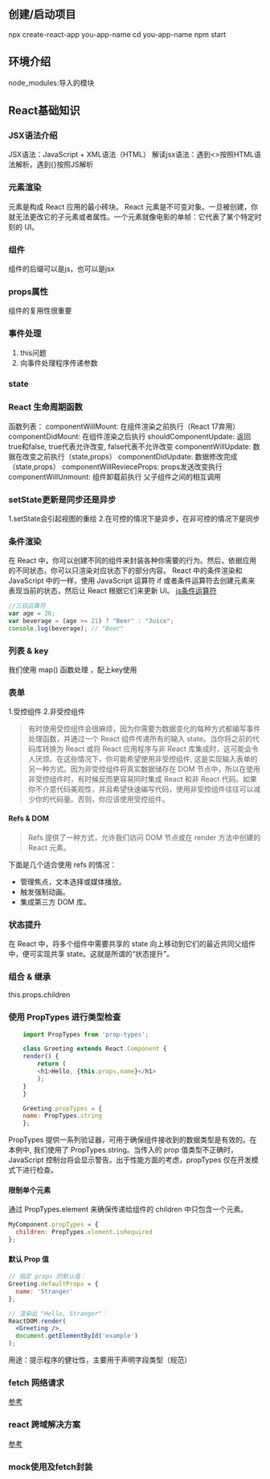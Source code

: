 ## 创建/启动项目

npx create-react-app you-app-name
cd you-app-name
npm start

## 环境介绍
node_modules:导入的模块


## React基础知识
### JSX语法介绍

JSX语法：JavaScript + XML语法（HTML）
解读jsx语法：遇到<>按照HTML语法解析，遇到{}按照JS解析

### 元素渲染

元素是构成 React 应用的最小砖块。
React 元素是不可变对象。一旦被创建，你就无法更改它的子元素或者属性。一个元素就像电影的单帧：它代表了某个特定时刻的 UI。

### 组件

组件的后缀可以是js，也可以是jsx

### props属性
组件的复用性很重要

### 事件处理
1. this问题
2. 向事件处理程序传递参数

### state

### React 生命周期函数
函数列表：
    componentWillMount: 在组件渲染之前执行（React 17弃用）
    componentDidMount: 在组件渲染之后执行
    shouldComponentUpdate: 返回true和false, true代表允许改变, false代表不允许改变
    componentWillUpdate: 数据在改变之前执行（state,props）
    componentDidUpdate: 数据修改完成（state,props）
    componentWillRevieceProps: props发送改变执行
    componentWillUnmount: 组件卸载前执行
父子组件之间的相互调用

### setState更新是同步还是异步

1.setState会引起视图的重绘
2.在可控的情况下是异步，在非可控的情况下是同步

### 条件渲染
在 React 中，你可以创建不同的组件来封装各种你需要的行为。然后，依据应用的不同状态，你可以只渲染对应状态下的部分内容。
React 中的条件渲染和 JavaScript 中的一样，使用 JavaScript 运算符 if 或者条件运算符去创建元素来表现当前的状态，然后让 React 根据它们来更新 UI。
[js条件运算符](https://developer.mozilla.org/en-US/docs/Web/JavaScript/Reference/Operators/Conditional_Operator)

```js
//三目运算符
var age = 26;
var beverage = (age >= 21) ? "Beer" : "Juice";
console.log(beverage); // "Beer"
```
### 列表 & key

我们使用 map() 函数处理 ，配上key使用

### 表单

1.受控组件
2.非受控组件

> 有时使用受控组件会很麻烦，因为你需要为数据变化的每种方式都编写事件处理函数，并通过一个 React 组件传递所有的输入 state。当你将之前的代码库转换为 React 或将 React 应用程序与非 React 库集成时，这可能会令人厌烦。在这些情况下，你可能希望使用非受控组件, 这是实现输入表单的另一种方式。因为非受控组件将真实数据储存在 DOM 节点中，所以在使用非受控组件时，有时候反而更容易同时集成 React 和非 React 代码。如果你不介意代码美观性，并且希望快速编写代码，使用非受控组件往往可以减少你的代码量。否则，你应该使用受控组件。

#### Refs & DOM

> Refs 提供了一种方式，允许我们访问 DOM 节点或在 render 方法中创建的 React 元素。

下面是几个适合使用 refs 的情况：

* 管理焦点，文本选择或媒体播放。
* 触发强制动画。
* 集成第三方 DOM 库。

### 状态提升

在 React 中，将多个组件中需要共享的 state 向上移动到它们的最近共同父组件中，便可实现共享 state。这就是所谓的“状态提升”。

### 组合 & 继承
this.props.children

### 使用 PropTypes 进行类型检查
```js
    import PropTypes from 'prop-types';

    class Greeting extends React.Component {
    render() {
        return (
        <h1>Hello, {this.props.name}</h1>
        );
    }
    }

    Greeting.propTypes = {
    name: PropTypes.string
    };
```
PropTypes 提供一系列验证器，可用于确保组件接收到的数据类型是有效的。在本例中, 我们使用了 PropTypes.string。当传入的 prop 值类型不正确时，JavaScript 控制台将会显示警告。出于性能方面的考虑，propTypes 仅在开发模式下进行检查。

#### 限制单个元素

通过 PropTypes.element 来确保传递给组件的 children 中只包含一个元素。
```jsx
MyComponent.propTypes = {
  children: PropTypes.element.isRequired
};
```

#### 默认 Prop 值
```jsx
// 指定 props 的默认值：
Greeting.defaultProps = {
  name: 'Stranger'
};

// 渲染出 "Hello, Stranger"：
ReactDOM.render(
  <Greeting />,
  document.getElementById('example')
);
```
用途：提示程序的健壮性，主要用于声明字段类型（规范）

### fetch 网络请求

[参考](https://developer.mozilla.org/zh-CN/docs/Web/API/Fetch_API/Using_Fetch)

### react 跨域解决方案

[参考](https://github.com/facebook/create-react-app/blob/master/docusaurus/docs/proxying-api-requests-in-development.md)

### mock使用及fetch封装